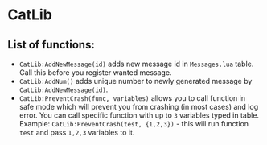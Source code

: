 # CatLib
## List of functions:
* `CatLib:AddNewMessage(id)` adds new message id in `Messages.lua` table. Call this before you register wanted message.
* `CatLib:AddNum()` adds unique number to newly generated message by `CatLib:AddNewMessage(id)`.
* `CatLib:PreventCrash(func, variables)` allows you to call function in safe mode which will prevent you from crashing (in most cases) and log error. You can call specific function with up to `3` variables typed in table. Example: `CatLib:PreventCrash(test, {1,2,3})` - this will run function `test` and pass `1,2,3` variables to it.
